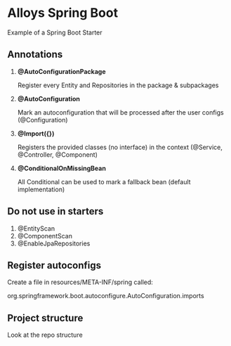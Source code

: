# Alloys Spring Boot

Example of a Spring Boot Starter

## Annotations

1. **@AutoConfigurationPackage**

    Register every Entity and Repositories in the package & subpackages

2. **@AutoConfiguration**

    Mark an autoconfiguration that will be processed after the user configs (@Configuration)

3. **@Import({})**

    Registers the provided classes (no interface) in the context (@Service, @Controller, @Component)

4. **@ConditionalOnMissingBean**

    All Conditional can be used to mark a fallback bean (default implementation)

## Do not use in starters

1. @EntityScan
2. @ComponentScan
3. @EnableJpaRepositories

## Register autoconfigs

Create a file in resources/META-INF/spring called:

org.springframework.boot.autoconfigure.AutoConfiguration.imports

## Project structure

Look at the repo structure
